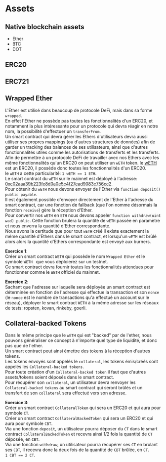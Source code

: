 # Assets

## Native blockchain assets

- Ether
- BTC
- DOT

## ERC20

## ERC721

## Wrapped Ether

L'Ether est utilisé dans beaucoup de protocole DeFi, mais dans sa forme `wrapped`.  
En effet l'Ether ne possède pas toutes les fonctionnalités d'un ERC20, et notamment la plus intéressante pour un protocole qui devra réagir en notre nom, la possibilité d'effectuer un `transferFrom`.  
Un smart contract qui devra gérer les Ethers d'utilisateurs devra aussi utiliser ses propres mappings (ou d'autres structures de données) afin de garder un tracking des balances de ses utilisateurs, ainsi que d'autres fonctionnalités utiles comme les autorisations de transferts et les transferts.  
Afin de permettre à un protocole DeFi de travailler avec nos Ethers avec les même fonctionnalités qu'un ERC20 on peut utiliser un `wETH` token.
le [wETH](https://weth.io/) est un ERC20, il possède donc toutes les fonctionnalités d'un ERC20.  
le `wETH` a cette particularité: `1 wETH == 1 ETH`.  
Le smart contract du `wETH` sur le mainnet est déployé à l'adresse: [0xc02aaa39b223fe8d0a0e5c4f27ead9083c756cc2](https://etherscan.io/address/0xc02aaa39b223fe8d0a0e5c4f27ead9083c756cc2).  
Pour obtenir du `wETH` nous devons envoyer de l'Ether via `function deposit() public payable`.  
Il est également possible d'envoyer directement de l'Ether à l'adresse du smart contract, car une fonction de fallback (que l'on nomme désormais la fonction `receive`) gère la réception d'Ether.  
Pour convertir nos `wETH` en `ETH` nous devons appeler `function withdraw(uint wad) public`. Cette fonction brulera la quantité de `wETH` passée en paramètre et nous enverra la quantité d'Ether correspondante.  
Nous avons la certitude que pour tout `wETH` créé il existe exactement la même quantité d'Ethers dans le smart contract, et lorsqu'un `wETH` est brûlé alors alors la quantité d'Ethers correspondante est envoyé aux burners.

**Exercice 1**:  
Créer un smart contract `WETH` qui possède le nom `Wrapped Ether` et le symbole `WETH ` que vous déploierez sur un testnet.  
Ce smart contract devra fournir toutes les fonctionnalités attendues pour fonctionner comme le `WETH` officiel du mainnet.

**Exercice 2**:  
Sachant que l'adresse sur laquelle sera déployée un smart contract est déterminée en fonction de l'adresse qui effectue la transaction et son `nonce` (le `nonce` est le nombre de transactions qu'a effectué un account sur le réseau), déployer le smart contract `WETH` à la même adresse sur les réseaux de tests: ropsten, kovan, rinkeby, goerli.

## Collateral-backed Tokens

Dans le même principe que le `wETH` qui est "backed" par de l'ether, nous pouvons généraliser ce concept à n'importe quel type de liquidité, et donc pas que de l'ether.  
Un smart contract peut ainsi émettre des tokens à la réception d'autres tokens.  
Les tokens envoyés sont appelés le `collateral`, les tokens émis/créés sont appelés les `Collateral-backed tokens`.  
Pour toute création d'un `Collateral-backed token` il faut que d'autres assets/tokens soient déposés dans le smart contract.  
Pour récupérer son `collateral`, un utilisateur devra renvoyer les `Collateral-backed tokens` au smart contract qui seront brûlés et un transfert de son `collateral` sera effectué vers son adresse.

**Exercice 3**:  
Créer un smart contract `CollateralToken` qui sera un ERC20 et qui aura pour symbole `CT`.  
Créer un smart contract `CollateralBackedToken` qui sera un ERC20 et qui aura pour symbole `CBT`.  
Via une fonction `deposit`, un utilisateur pourra déposer du `CT` dans le smart contract `CollateralBackedToken` et recevra ainsi 1/2 fois la quantité de `CT` déposée, en `CBT`.  
Via une fonction `withdraw`, un utilisateur pourra récupérer ses `CT` en brulant ses `CBT`, il recevra donc la deux fois de la quantité de `CBT` brûlée, en `CT`.  
`1 CBT == 2 CT`.

